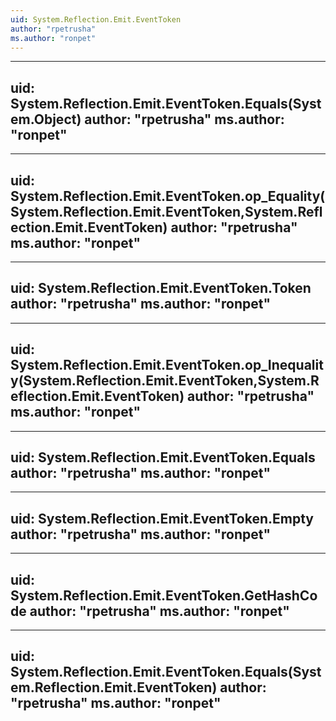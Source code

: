 ```yaml
---
uid: System.Reflection.Emit.EventToken
author: "rpetrusha"
ms.author: "ronpet"
---
```


---
uid: System.Reflection.Emit.EventToken.Equals(System.Object)
author: "rpetrusha"
ms.author: "ronpet"
---

---
uid: System.Reflection.Emit.EventToken.op_Equality(System.Reflection.Emit.EventToken,System.Reflection.Emit.EventToken)
author: "rpetrusha"
ms.author: "ronpet"
---

---
uid: System.Reflection.Emit.EventToken.Token
author: "rpetrusha"
ms.author: "ronpet"
---

---
uid: System.Reflection.Emit.EventToken.op_Inequality(System.Reflection.Emit.EventToken,System.Reflection.Emit.EventToken)
author: "rpetrusha"
ms.author: "ronpet"
---

---
uid: System.Reflection.Emit.EventToken.Equals
author: "rpetrusha"
ms.author: "ronpet"
---

---
uid: System.Reflection.Emit.EventToken.Empty
author: "rpetrusha"
ms.author: "ronpet"
---

---
uid: System.Reflection.Emit.EventToken.GetHashCode
author: "rpetrusha"
ms.author: "ronpet"
---

---
uid: System.Reflection.Emit.EventToken.Equals(System.Reflection.Emit.EventToken)
author: "rpetrusha"
ms.author: "ronpet"
---
